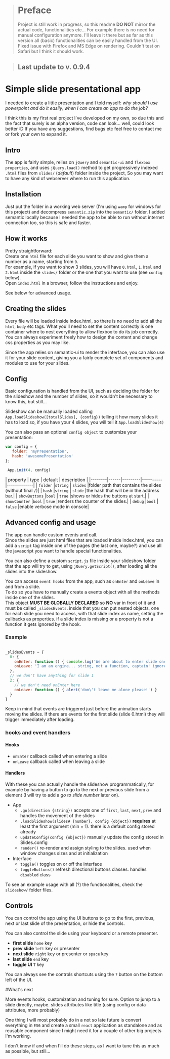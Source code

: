 > # Preface
> Project is still work in progress, so this readme **DO NOT** mirror the actual code, functionalities etc... For example there is no need for manual configuration anymore. I'll leave it there but as far as this version all (basic) functionalities can be easily handled from the UI.
> Fixed issue with Firefox and MS Edge on rendering. Couldn't test on Safari but I think it should work.

> ## Last update to v. 0.9.4

# Simple slide presentational app

I needed to create a little presentation and I told myself: _why should I use powerpoint and do it easily, when I can create an app to do the job?_

I think this is my first real project I've developed on my own, so due this and the fact that surely is an alpha version, code can look... well, could look better :D
If you have any suggestions, find bugs etc feel free to contact me or fork your own to expand it.

## Intro

The app is fairly simple, relies on `jQuery` and `semantic-ui` and `flexbox properties`, and uses `jQuery.load()` method to get progressively indexed `.html` files from `slides/` (_default_) folder inside the project, So you may want to have any kind of webserver where to run this application.

## Installation

Just put the folder in a working web server (I'm using `wamp` for windows for this project) and decompress `semantic.zip` into the `semantic/` folder. I added semantic locally because I needed the app to be able to run without internet connection too, so this is safe and faster.

## How it works

Pretty straightforward:  
Create one `html` file for each slide you want to show and give them a number as a name, starting from `0`.  
For example, if you want to show 3 slides, you will have `0.html`, `1.html` and `2.html` inside the `slides/` folder or the one that you want to use (see `config` below).  
Open `index.html` in a browser, follow the instructions and enjoy.  
  
See below for advanced usage.


## Creating the slides

Every file will be loaded inside index.html, so there is no need to add all the `html`, `body` etc tags.
What you'll need to set the content correctly is one container where to nest everything to allow flexbox to do its job correctly. You can always experiment freely how to design the content and change css properties as you may like.

Since the app relies on semantic-ui to render the interface, you can also use it for your slide content, giving you a fairly complete set of components and modules to use for your slides.

## Config

Basic configuration is handled from the UI, such as deciding the folder for the slideshow and the number of slides, so it wouldn't be necessary to know this, but still...

Slideshow can be manually loaded calling `App.loadSlideshow([totalSlides], {config})` telling it how many slides it has to load so, if you have your 4 slides, you will tell it `App.loadSlideshow(4)`

You can also pass an optional `config object` to customize your presentation: 
```javascript
var config = {
   folder: 'myPresentation',
   hash: 'awesomePresentation'
};

 App.init(4, config)
 ```

|     property  |   type  |  default | description |
|--------|------|---------|----------|-------------|
| `folder`      |`string` | `slides` |folder path that contains the slides (without final `/`)|
| `hash`        |`string` | `slide`  |the hash that will be in the address bar.|
| `showButtons` |`bool`   | `true`   |shows or hides the buttons at start.|
| `showCounter` |`bool`   | `true`   |renders the counter of the slides.|
| `debug`       |`bool`   | `false`  |enable verbose mode in console|


## Advanced config and usage

The app can handle custom events and call.  
Since the slides are just html files that are loaded inside index.html, you can add a `script` tag inside one of the pages (the last one, maybe?) and use all the javascript you want to handle special functionalities.  

You can also define a custom `script.js` file inside your slideshow folder that the app will try to get, using `jQuery.getScript()`, after loading all the slides into the slideshow.  

You can access `event hooks` from the app, such as `onEnter` and `onLeave` in and from a slide.  
To do so you have to manually create a events object with all the methods inside one of the slides.  
This object **MUST BE GLOBALLY DECLARED** so **NO** var in front of it and must be called `_slidesEvents`. inside that you can put nested objects, one for each slide you need to access, with that slide index as name, setting the callbacks as properties. if a slide index is missing or a property is not a function it gets ignored by the hook.

### Example

```javascript

_slidesEvents = {
  0: {
    onEnter: function () { console.log('We are about to enter slide one!')},
    onLeave: 'I am an engine... string, not a function, captain! ignore me!' 
  },
  // we don't have anything for slide 1
  2: {
    // we don't need onEnter here
    onLeave: function () { alert('don\'t leave me alone please!') }
  }
}

```
Keep in mind that events are triggered just before the animation starts moving the slides. If there are events for the first slide (slide 0.html) they will trigger immediately after loading.

### hooks and event handlers


#### Hooks
* `onEnter` callback called when entering a slide
* `onLeave` callback called when leaving a slide

#### Handlers
With these you can actually handle the slideshow programmatically, for example by having a button to go to the next or previous slide from a element (I will try to add a _go to slide number_ later on).

* App
  * `.go(direction {string})` accepts one of `first`, `last`, `next`, `prev` and handles the movement of the slides
  * `.loadSlideshow(slides# {number}, config {object})` **requires** at least the first argument (min = 1). there is a default config stored already
  * `updateConfig(config {object})` manually update the config stored in Slides.config
  * `render()` re-render and assign styling to the slides. used when window changes sizes and at initialization
* Interface
  * `toggle()` toggles on or off the interface
  * `toggleButtons()` refresh directional buttons classes. handles `disabled` class

To see an example usage with all (?) the functionalities, check the `slideshow/` folder files.

## Controls

You can control the app using the UI buttons to go to the first, previous, next or last slide of the presentation, or hide the controls.

You can also control the slide using your keyboard or a remote presenter.

* **first slide** `home` key
* **prev slide** `left` key or presenter
* **next slide** `right` key or presenter or `space` key
* **last slide** `end` key 
* **toggle UI** `T` key

You can always see the controls shortcuts using the `?` button on the bottom left of the UI.


#What's next

More events hooks, customization and tuning for sure.
Option to jump to a slide directly, maybe.
slides attributes like title (using config or data attributes, more probably)

One thing I will most probably do in a not so late future is convert everything in `ES6` and create a small `react` application as standalone and as reusable component since I might need it for a couple of other big projects I'm working.

I don't know if and when I'll do these steps, as I want to tune this as much as possible, but still...

